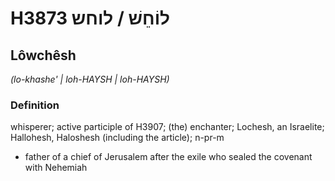 # H3873 לוֹחֵשׁ / לוחש

## Lôwchêsh

_(lo-khashe' | loh-HAYSH | loh-HAYSH)_

### Definition

whisperer; active participle of H3907; (the) enchanter; Lochesh, an Israelite; Hallohesh, Haloshesh (including the article); n-pr-m

- father of a chief of Jerusalem after the exile who sealed the covenant with Nehemiah
